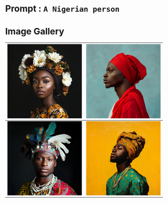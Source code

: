 # Prompt : `A Nigerian person`

# Image Gallery

| ![Image 1](A_Nigerian_person__1.png) | ![Image 2](A_Nigerian_person__2.png) |
| ------------------------------------ | ------------------------------------ |
| ![Image 3](A_Nigerian_person__3.png) | ![Image 4](A_Nigerian_person__4.png) |
